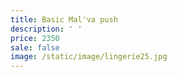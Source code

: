 ```yaml
---
title: Basic Mal'va push
description: ' '
price: 2350
sale: false
image: /static/image/lingerie25.jpg
---
```


